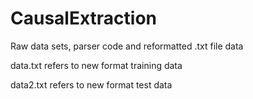 # CausalExtraction

<p>
Raw data sets, parser code and reformatted .txt file data
  
data.txt refers to new format training data


data2.txt refers to new format test data
</p>
